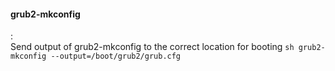 #### grub2-mkconfig
:   
    Send output of grub2-mkconfig to the correct location for booting
    ```sh
    grub2-mkconfig --output=/boot/grub2/grub.cfg
    ```
